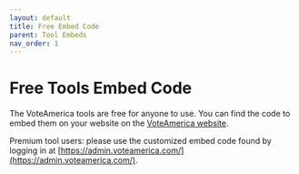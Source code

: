 ```yaml
---
layout: default
title: Free Embed Code
parent: Tool Embeds
nav_order: 1
---
```


# Free Tools Embed Code

The VoteAmerica tools are free for anyone to use.  You can find the code to embed them on your website on the [VoteAmerica website](https://www.voteamerica.com/embeds/).

Premium tool users: please use the customized embed code found by logging in at [https://admin.voteamerica.com/](https://admin.voteamerica.com/).
